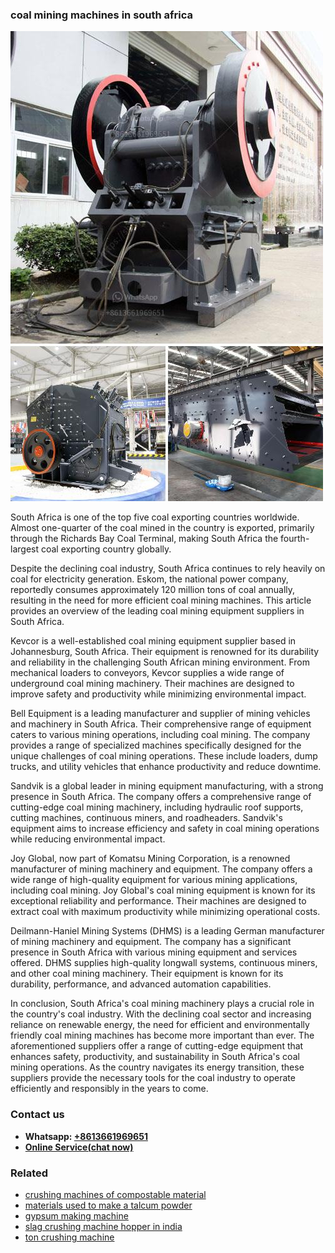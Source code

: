 <h3>coal mining machines in south africa</h3><img src='1708497375.jpg' alt=''><p>South Africa is one of the top five coal exporting countries worldwide. Almost one-quarter of the coal mined in the country is exported, primarily through the Richards Bay Coal Terminal, making South Africa the fourth-largest coal exporting country globally.</p><p>Despite the declining coal industry, South Africa continues to rely heavily on coal for electricity generation. Eskom, the national power company, reportedly consumes approximately 120 million tons of coal annually, resulting in the need for more efficient coal mining machines. This article provides an overview of the leading coal mining equipment suppliers in South Africa.</p><p>Kevcor is a well-established coal mining equipment supplier based in Johannesburg, South Africa. Their equipment is renowned for its durability and reliability in the challenging South African mining environment. From mechanical loaders to conveyors, Kevcor supplies a wide range of underground coal mining machinery. Their machines are designed to improve safety and productivity while minimizing environmental impact.</p><p>Bell Equipment is a leading manufacturer and supplier of mining vehicles and machinery in South Africa. Their comprehensive range of equipment caters to various mining operations, including coal mining. The company provides a range of specialized machines specifically designed for the unique challenges of coal mining operations. These include loaders, dump trucks, and utility vehicles that enhance productivity and reduce downtime.</p><p>Sandvik is a global leader in mining equipment manufacturing, with a strong presence in South Africa. The company offers a comprehensive range of cutting-edge coal mining machinery, including hydraulic roof supports, cutting machines, continuous miners, and roadheaders. Sandvik's equipment aims to increase efficiency and safety in coal mining operations while reducing environmental impact.</p><p>Joy Global, now part of Komatsu Mining Corporation, is a renowned manufacturer of mining machinery and equipment. The company offers a wide range of high-quality equipment for various mining applications, including coal mining. Joy Global's coal mining equipment is known for its exceptional reliability and performance. Their machines are designed to extract coal with maximum productivity while minimizing operational costs.</p><p>Deilmann-Haniel Mining Systems (DHMS) is a leading German manufacturer of mining machinery and equipment. The company has a significant presence in South Africa with various mining equipment and services offered. DHMS supplies high-quality longwall systems, continuous miners, and other coal mining machinery. Their equipment is known for its durability, performance, and advanced automation capabilities.</p><p>In conclusion, South Africa's coal mining machinery plays a crucial role in the country's coal industry. With the declining coal sector and increasing reliance on renewable energy, the need for efficient and environmentally friendly coal mining machines has become more important than ever. The aforementioned suppliers offer a range of cutting-edge equipment that enhances safety, productivity, and sustainability in South Africa's coal mining operations. As the country navigates its energy transition, these suppliers provide the necessary tools for the coal industry to operate efficiently and responsibly in the years to come.</p><h3>Contact us</h3><ul><li><strong>Whatsapp:&nbsp;<a href="https://wa.me/8613661969651">+8613661969651</a></strong></li><li><a href="https://swt.shibang-china.com/?git&amp;zhl&amp;coal mining machines in south africa"><strong>Online Service(chat now)</strong></a></li></ul><h3>Related</h3><ul><li><a href='crushing machines of compostable material.md'>crushing machines of compostable material</a></li><li><a href='materials used to make a talcum powder.md'>materials used to make a talcum powder</a></li><li><a href='gypsum making machine.md'>gypsum making machine</a></li><li><a href='slag crushing machine hopper in india.md'>slag crushing machine hopper in india</a></li><li><a href='ton crushing machine.md'>ton crushing machine</a></li></ul>